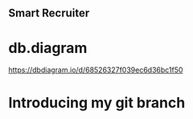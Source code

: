 ## Smart Recruiter
# db.diagram 
https://dbdiagram.io/d/68526327f039ec6d36bc1f50
# Introducing my git branch 



